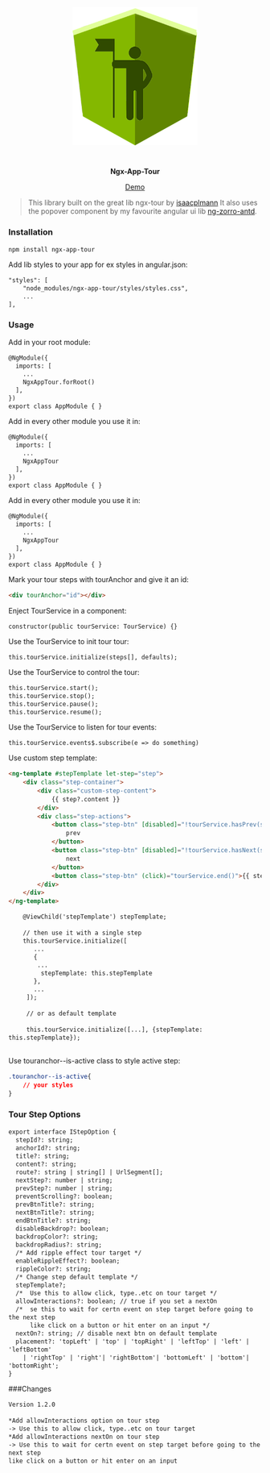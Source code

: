 <p align="center">
  <img src="/logo.png" width="250">
</p>
<p align="center" style="margin-top: 40px">
  <strong>Ngx-App-Tour</strong>
</p>
<p align="center">
  <a href="https://hamdiwanis.github.io/ngx-app-tour">Demo</a>
</p>

> This library built on the great lib ngx-tour by [isaacplmann](https://github.com/isaacplmann.)  It also uses the popover component by my favourite angular ui lib [ng-zorro-antd](https://github.com/NG-ZORRO/ng-zorro-antd).

### Installation

```
npm install ngx-app-tour
```

Add lib styles to your app for ex styles in angular.json:

```JS
"styles": [
    "node_modules/ngx-app-tour/styles/styles.css",
    ...
],
```

###  Usage
Add in your root module:

```JS
@NgModule({
  imports: [
    ...
    NgxAppTour.forRoot()
  ],
})
export class AppModule { }
```

Add in every other module you use it in:
```JS
@NgModule({
  imports: [
    ...
    NgxAppTour
  ],
})
export class AppModule { }
```

Add in every other module you use it in:

```JS
@NgModule({
  imports: [
    ...
    NgxAppTour
  ],
})
export class AppModule { }
```

Mark your tour steps with tourAnchor and give it an id:

```HTML
<div tourAnchor="id"></div>
```

Enject TourService in a component:

```JS
constructor(public tourService: TourService) {}
```

Use the TourService to init tour tour:
```JS
this.tourService.initialize(steps[], defaults);
```

Use the TourService to control the tour:
```JS
this.tourService.start();
this.tourService.stop();
this.tourService.pause();
this.tourService.resume();
```

Use the TourService to listen for tour events:
```JS
this.tourService.events$.subscribe(e => do something)
```

Use custom step template:
```HTML
<ng-template #stepTemplate let-step="step">
    <div class="step-container">
        <div class="custom-step-content">
            {{ step?.content }}
        </div>
        <div class="step-actions">
            <button class="step-btn" [disabled]="!tourService.hasPrev(step)" (click)="tourService.prev()">
                prev
            </button>
            <button class="step-btn" [disabled]="!tourService.hasNext(step)" (click)="tourService.next()">
                next
            </button>
            <button class="step-btn" (click)="tourService.end()">{{ step?.endBtnTitle }}</button>
        </div>
    </div>
</ng-template>
```

```JS
    @ViewChild('stepTemplate') stepTemplate;
 
    // then use it with a single step
    this.tourService.initialize([
       ...
       {
        ...
         stepTemplate: this.stepTemplate
       },
       ...
     ]);
     
     // or as default template
     
     this.tourService.initialize([...], {stepTemplate: this.stepTemplate});
     
```

Use touranchor--is-active class to style active step:
```CSS
.touranchor--is-active{
    // your styles
}
```


### Tour Step Options
```JS
export interface IStepOption {
  stepId?: string;
  anchorId?: string;
  title?: string;
  content?: string;
  route?: string | string[] | UrlSegment[];
  nextStep?: number | string;
  prevStep?: number | string;
  preventScrolling?: boolean;
  prevBtnTitle?: string;
  nextBtnTitle?: string;
  endBtnTitle?: string;
  disableBackdrop?: boolean;
  backdropColor?: string;
  backdropRadius?: string;
  /* Add ripple effect tour target */
  enableRippleEffect?: boolean;
  rippleColor?: string;
  /* Change step default template */
  stepTemplate?;
  /*  Use this to allow click, type..etc on tour target */
  allowInteractions?: boolean; // true if you set a nextOn
  /*  se this to wait for certn event on step target before going to the next step 
      like click on a button or hit enter on an input */
  nextOn?: string; // disable next btn on default template
  placement?: 'topLeft' | 'top' | 'topRight' | 'leftTop' | 'left' | 'leftBottom'
    | 'rightTop' | 'right'| 'rightBottom'| 'bottomLeft' | 'bottom'| 'bottomRight';
}
```

###Changes

```
Version 1.2.0

*Add allowInteractions option on tour step
-> Use this to allow click, type..etc on tour target
*Add allowInteractions nextOn on tour step
-> Use this to wait for certn event on step target before going to the next step 
like click on a button or hit enter on an input
```
